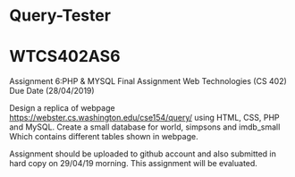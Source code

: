 # Query-Tester
# WTCS402AS6
Assignment 6:PHP &amp; MYSQL
Final Assignment
Web Technologies (CS 402)
Due Date (28/04/2019)

Design a replica of webpage https://webster.cs.washington.edu/cse154/query/  using HTML, CSS, PHP and MySQL. Create a small database for world, simpsons and imdb_small Which contains different tables shown in webpage. 

 
Assignment should be uploaded to github account and also submitted in hard copy on 29/04/19 morning. This assignment will be evaluated.
